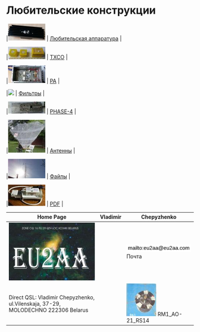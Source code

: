 # Любительские конструкции

|![](photo/0LK.jpg) | [Любительская аппаратура](AmRig.md) |

|![](photo/0TXCO2.jpg) | [TXCO](TXCO.md) |

|![](photo/0PA.jpg) | [PA](PA.md) |

|![](photo/0Lil.jpg) | [Фильтры](FIL.md) |

|![](photo/0P4.jpg) | [PHASE-4](P4.md) |

|![](photo/0Ant.jpg) | [Антенны](Ant.md) |

|![](photo/0Ant1.jpg) | [Файлы](FILES.md) |

|![](photo/0LK1.jpg) | [PDF](PDF.md) |

| Home Page | Vladimir | Chepyzhenko |
| ------------- | ------------- | ------------- |
|![QSL](photo/22.jpg) | |![mailto](photo/mailto3.png) Почта  |
| Direct QSL: Vladimir Chepyzhenko, ul.Vilenskaja, 37-29, MOLODECHNO 222306 Belarus | |[![RM1_AO-21_RS14](photo/28.jpg)](http://eu2aa.qrz.ru) RM1_AO-21_RS14 |

  

